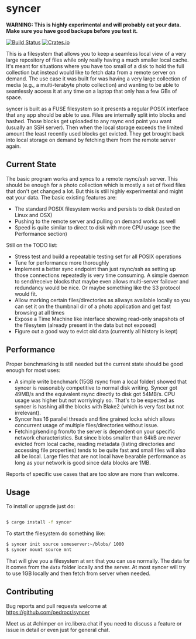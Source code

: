 # syncer

**WARNING: This is highly experimental and will probably eat your data. Make sure you have good backups before you test it.**

[![Build Status](https://travis-ci.org/pedrocr/syncer.svg?branch=master)](https://travis-ci.org/pedrocr/syncer)
[![Crates.io](https://img.shields.io/crates/v/syncer.svg)](https://crates.io/crates/syncer)

This is a filesystem that allows you to keep a seamless local view of a very large repository of files while only really having a much smaller local cache. It's meant for situations where you have too small of a disk to hold the full collection but instead would like to fetch data from a remote server on demand. The use case it was built for was having a very large collection of media (e.g., a multi-terabyte photo collection) and wanting to be able to seamlessly access it at any time on a laptop that only has a few GBs of space.

syncer is built as a FUSE filesystem so it presents a regular POSIX interface that any app should be able to use. Files are internally split into blocks and hashed. Those blocks get uploaded to any rsync end point you want (usually an SSH server). Then when the local storage exceeds the limited amount the least recently used blocks get evicted. They get brought back into local storage on demand by fetching them from the remote server again.

Current State
-------------

The basic program works and syncs to a remote rsync/ssh server. This should be enough for a photo collection which is mostly a set of fixed files that don't get changed a lot. But this is still highly experimental and might eat your data. The basic existing features are:

  - The standard POSIX filesystem works and persists to disk (tested on Linux and OSX)
  - Pushing to the remote server and pulling on demand works as well
  - Speed is quite similar to direct to disk with more CPU usage (see the Performance section)

Still on the TODO list:

  - Stress test and build a repeatable testing set for all POSIX operations
  - Tune for performance more thoroughly
  - Implement a better sync endpoint than just rsync/ssh as setting up those connections repeatedly is very time consuming. A simple daemon to send/receive blocks that maybe even allows multi-server failover and redundancy would be nice. Or maybe something like the S3 protocol would fit.
  - Allow marking certain files/directories as allways available locally so you can set it on the thumbnail dir of a photo application and get fast browsing at all times
  - Expose a Time Machine like interface showing read-only snapshots of the filesytem (already present in the data but not exposed) 
  - Figure out a good way to evict old data (currently all history is kept)

Performance
-----------

Proper benchmarking is still needed but the current state should be good enough for most uses:

  - A simple write benchmark (15GB rsync from a local folder) showed that syncer is reasonably competitive to normal disk writing. Syncer got 49MB/s and the equivalent rsync directly to disk got 54MB/s. CPU usage was higher but not worriyingly so. That's to be expected as syncer is hashing all the blocks with Blake2 (which is very fast but not irrelevant).
  - Syncer has 16 parallel threads and fine grained locks which allows concurrent usage of multiple files/directories without issue.
  - Fetching/sending from/to the server is dependent on your specific network characteristics. But since blobs smaller than 64kB are never evicted from local cache, reading metadata (listing directories and accessing file properties) tends to be quite fast and small files will also all be local. Large files that are not local have bearable performance as long as your network is good since data blocks are 1MB.

Reports of specific use cases that are too slow are more than welcome.

Usage
-----

To install or upgrade just do:

```sh

$ cargo install -f syncer
```

To start the filesystem do something like:

```sh
$ syncer init source someserver:~/blobs/ 1000
$ syncer mount source mnt
```

That will give you a filesystem at `mnt` that you can use normally. The data for it comes from the `data` folder locally and the server. At most syncer will try to use 1GB locally and then fetch from server when needed.

Contributing
------------

Bug reports and pull requests welcome at https://github.com/pedrocr/syncer

Meet us at #chimper on irc.libera.chat if you need to discuss a feature or issue in detail or even just for general chat.
